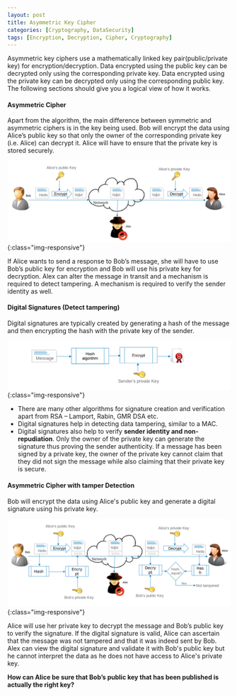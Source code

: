 ```yaml
---
layout: post
title: Asymmetric Key Cipher
categories: [Cryptography, DataSecurity]
tags: [Encryption, Decryption, Cipher, Cryptography]
---
```


Asymmetric key ciphers use a mathematically linked key pair(public/private key) for encryption/decryption. Data encrypted using the public key can be decrypted only using the corresponding private key. Data encrypted using the private key can be decrypted only using the corresponding public key. The following sections should give you a logical view of how it works.

#### Asymmetric Cipher

Apart from the algorithm, the main difference between symmetric and asymmetric ciphers is in the key being used. Bob will encrypt the data using Alice’s public key so that only the owner of the corresponding private key (i.e. Alice) can decrypt it. Alice will have to ensure that the private key is stored securely.

![Asymmetric Cipher](/assets/images/AsymmetricKeyCipher01.png){:class="img-responsive"}

If Alice wants to send a response to Bob’s message, she will have to use Bob’s public key for encryption and Bob will use his private key for decryption. Alex can alter the message in transit and a mechanism is required to detect tampering. A mechanism is required to verify the sender identity as well.

#### Digital Signatures (Detect tampering)

Digital signatures are typically created by generating a hash of the message and then encrypting the hash with the private key of the sender.

![Asymmetric key for digital signatures](/assets/images/AsymmetricDS01.png){:class="img-responsive"}

- There are many other algorithms for signature creation and verification apart from RSA – Lamport, Rabin, GMR DSA etc. 
- Digital signatures help in detecting data tampering, similar to a MAC.
- Digital signatures also help to verify **sender identity and non-repudiation**. Only the owner of the private key can generate the signature thus proving the sender authenticity. If a message has been signed by a private key, the owner of the private key cannot claim that they did not sign the message while also claiming that their private key is secure.


#### Asymmetric Cipher with tamper Detection

Bob will encrypt the data using Alice's public key and generate a digital signature using his private key.

![Asymmetric cipher with tamper detection](/assets/images/AsymmetricKeyWithDS01.png){:class="img-responsive"}

Alice will use her private key to decrypt the message and Bob’s public key to verify the signature. If the digital signature is valid, Alice can ascertain that the message was not tampered and that it was indeed sent by Bob. Alex can view the digital signature and validate it with Bob's public key but he cannot interpret the data as he does not have access to Alice's private key.

**How can Alice be sure that Bob’s public key that has been published is actually the right key?**
